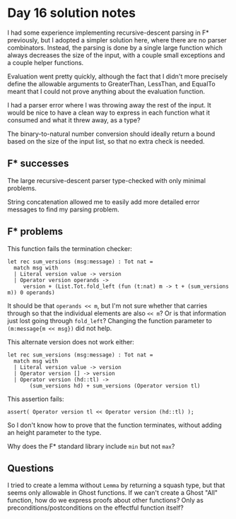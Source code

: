 # Day 16 solution notes

I had some experience implementing recursive-descent parsing in F* previously, but I adopted a simpler solution
here, where there are no parser combinators. Instead, the parsing is done by a single large function which
always decreases the size of the input, with a couple small exceptions and a couple helper functions.

Evaluation went pretty quickly, although the fact that I didn't more precisely define the allowable arguments
to GreaterThan, LessThan, and EqualTo meant that I could not prove anything about the evaluation function.

I had a parser error where I was throwing away the rest of the input. It would be nice to have a clean way to
express in each function what it consumed and what it threw away, as a type?

The binary-to-natural number conversion should ideally return a bound based on the size of the input list,
so that no extra check is needed.

## F* successes

The large recursive-descent parser type-checked with only minimal problems.

String concatenation allowed me to easily add more detailed error messages to find my parsing problem.

## F* problems

This function fails the termination checker:

```FStar
let rec sum_versions (msg:message) : Tot nat =
  match msg with 
  | Literal version value -> version
  | Operator version operands ->
     version + (List.Tot.fold_left (fun (t:nat) m -> t + (sum_versions m)) 0 operands)
```

It should be that `operands << m`, but I'm not sure whether that carries through so that the
individual elements are also `<< m`?  Or is that information just lost going through
`fold_left`?  Changing the function parameter to `(m:message{m << msg})` did not help.

This alternate version does not work either:

```FStar
let rec sum_versions (msg:message) : Tot nat =
  match msg with 
  | Literal version value -> version
  | Operator version [] -> version
  | Operator version (hd::tl) -> 
       (sum_versions hd) + sum_versions (Operator version tl)
```

This assertion fails:
```FStar
assert( Operator version tl << Operator version (hd::tl) );
```
So I don't know how to prove that the function terminates, without adding an height parameter to the type.

Why does the F* standard library include `min` but not `max`?

## Questions

I tried to create a lemma without `Lemma` by returning a squash type, but that seems only allowable in Ghost functions.
If we can't create a Ghost "All" function, how do we express proofs about other functions? Only as preconditions/postconditions
on the effectful function itself?  

